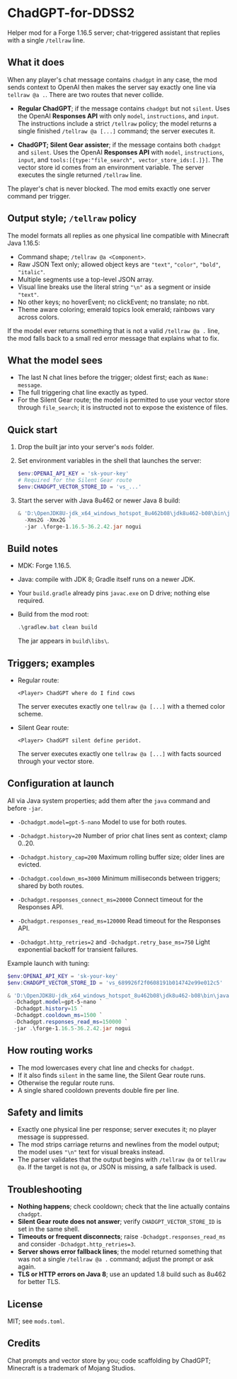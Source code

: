 # ChadGPT-for-DDSS2

Helper mod for a Forge 1.16.5 server; chat-triggered assistant that replies with a single `/tellraw` line.

## What it does

When any player's chat message contains `chadgpt` in any case, the mod sends context to OpenAI then makes the server say exactly one line via `tellraw @a .`. There are two routes that never collide.

* **Regular ChadGPT**; if the message contains `chadgpt` but not `silent`.
  Uses the OpenAI **Responses API** with only `model`, `instructions`, and `input`. The instructions include a strict `/tellraw` policy; the model returns a single finished `/tellraw @a [...]` command; the server executes it.

* **ChadGPT; Silent Gear assister**; if the message contains both `chadgpt` and `silent`.
  Uses the OpenAI **Responses API** with `model`, `instructions`, `input`, and `tools:[{type:"file_search", vector_store_ids:[.]}]`. The vector store id comes from an environment variable. The server executes the single returned `/tellraw` line.

The player's chat is never blocked. The mod emits exactly one server command per trigger.

## Output style; `/tellraw` policy

The model formats all replies as one physical line compatible with Minecraft Java 1.16.5:

* Command shape; `/tellraw @a <Component>`.
* Raw JSON Text only; allowed object keys are `"text"`, `"color"`, `"bold"`, `"italic"`.
* Multiple segments use a top-level JSON array.
* Visual line breaks use the literal string `"\n"` as a segment or inside `"text"`.
* No other keys; no hoverEvent; no clickEvent; no translate; no nbt.
* Theme aware coloring; emerald topics look emerald; rainbows vary across colors.

If the model ever returns something that is not a valid `/tellraw @a .` line, the mod falls back to a small red error message that explains what to fix.

## What the model sees

* The last N chat lines before the trigger; oldest first; each as `Name: message`.
* The full triggering chat line exactly as typed.
* For the Silent Gear route; the model is permitted to use your vector store through `file_search`; it is instructed not to expose the existence of files.

## Quick start

1. Drop the built jar into your server's `mods` folder.
2. Set environment variables in the shell that launches the server:

   ```powershell
   $env:OPENAI_API_KEY = 'sk-your-key'
   # Required for the Silent Gear route
   $env:CHADGPT_VECTOR_STORE_ID = 'vs_...'
   ```
3. Start the server with Java 8u462 or newer Java 8 build:

   ```powershell
   & 'D:\OpenJDK8U-jdk_x64_windows_hotspot_8u462b08\jdk8u462-b08\bin\java.exe' `
     -Xms2G -Xmx2G `
     -jar .\forge-1.16.5-36.2.42.jar nogui
   ```

## Build notes

* MDK: Forge 1.16.5.
* Java: compile with JDK 8; Gradle itself runs on a newer JDK.
* Your `build.gradle` already pins `javac.exe` on D drive; nothing else required.
* Build from the mod root:

  ```powershell
  .\gradlew.bat clean build
  ```

  The jar appears in `build\libs\`.

## Triggers; examples

* Regular route:

  ```
  <Player> ChadGPT where do I find cows
  ```

  The server executes exactly one `tellraw @a [...]` with a themed color scheme.

* Silent Gear route:

  ```
  <Player> ChadGPT silent define peridot.
  ```

  The server executes exactly one `tellraw @a [...]` with facts sourced through your vector store.

## Configuration at launch

All via Java system properties; add them after the `java` command and before `-jar`.

* `-Dchadgpt.model=gpt-5-nano`
  Model to use for both routes.

* `-Dchadgpt.history=20`
  Number of prior chat lines sent as context; clamp 0..20.

* `-Dchadgpt.history_cap=200`
  Maximum rolling buffer size; older lines are evicted.

* `-Dchadgpt.cooldown_ms=3000`
  Minimum milliseconds between triggers; shared by both routes.

* `-Dchadgpt.responses_connect_ms=20000`
  Connect timeout for the Responses API.

* `-Dchadgpt.responses_read_ms=120000`
  Read timeout for the Responses API.

* `-Dchadgpt.http_retries=2` and `-Dchadgpt.retry_base_ms=750`
  Light exponential backoff for transient failures.

Example launch with tuning:

```powershell
$env:OPENAI_API_KEY = 'sk-your-key'
$env:CHADGPT_VECTOR_STORE_ID = 'vs_689926f2f0608191b014742e99e012c5'

& 'D:\OpenJDK8U-jdk_x64_windows_hotspot_8u462b08\jdk8u462-b08\bin\java.exe' `
  -Dchadgpt.model=gpt-5-nano `
  -Dchadgpt.history=15 `
  -Dchadgpt.cooldown_ms=1500 `
  -Dchadgpt.responses_read_ms=150000 `
  -jar .\forge-1.16.5-36.2.42.jar nogui
```

## How routing works

* The mod lowercases every chat line and checks for `chadgpt`.
* If it also finds `silent` in the same line, the Silent Gear route runs.
* Otherwise the regular route runs.
* A single shared cooldown prevents double fire per line.

## Safety and limits

* Exactly one physical line per response; server executes it; no player message is suppressed.
* The mod strips carriage returns and newlines from the model output; the model uses `"\n"` text for visual breaks instead.
* The parser validates that the output begins with `/tellraw @a` or `tellraw @a`. If the target is not `@a`, or JSON is missing, a safe fallback is used.

## Troubleshooting

* **Nothing happens**; check cooldown; check that the line actually contains `chadgpt`.
* **Silent Gear route does not answer**; verify `CHADGPT_VECTOR_STORE_ID` is set in the same shell.
* **Timeouts or frequent disconnects**; raise `-Dchadgpt.responses_read_ms` and consider `-Dchadgpt.http_retries=3`.
* **Server shows error fallback lines**; the model returned something that was not a single `/tellraw @a .` command; adjust the prompt or ask again.
* **TLS or HTTP errors on Java 8**; use an updated 1.8 build such as 8u462 for better TLS.

## License

MIT; see `mods.toml`.

## Credits

Chat prompts and vector store by you; code scaffolding by ChadGPT; Minecraft is a trademark of Mojang Studios.

